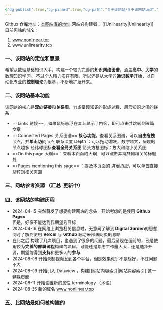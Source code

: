 ```yaml
---
{"dg-publish":true,"dg-pinned":true,"dg-path":"关于该网站/关于该网站.md","permalink":"/关于该网站/关于该网站/","pinned":true,"dgPassFrontmatter":true,"noteIcon":"","created":"2024-08-27T18:45:36.722+08:00","updated":"2025-04-12T18:09:53.640+08:00"}
---
```


Github 仓库地址：[本网站库的地址](https://github.com/UNLINEARITY/Learn-Everything)
网站的构建者： [[Unlinearity\|Unlinearity]]
目前网站的域名：
1. www.nonlinear.top 
2. www.unlinearity.top

### 一、该网站的定位和愿景
希望从数理基础知识入手，构建一个较为完善的**知识网络图谱**，涵盖**高中、大学**的数理知识学习。
不过个人精力实在有限，所以还是从大学的**通识数学**开始，以自动化专业的**控制理论**为根基，不断地扩展开来。
### 二、该网站基本功能
该网站的核心是**双向链接**和**关系图**，力求呈现知识的形成过程、展示知识之间的联系
- ==Links    链接==，如果鼠标悬浮在其上显示了内容，即可点击并跳转到该篇文章
- ==Connected Pages  关系图谱== **核心功能**，查看关系图谱，可以**自由拖拽**节点，并**单击访问**节点
	联系深度 Depth  ：可以拖动滑块，数字越大，呈现的节点越多
	经纬球图标**查看全局关系图**
	箭头方框图标：放大和缩小关系图
- ==On this page  大纲==：查看本页面的大纲，可以点击并跳转到相关的标题处
- ==Pages mentioning this page== ：提及本页面的 *其他页面*，可以单击直接跳转到相关页面

### 三、网站参考资源 （汇总-更新中）



### 四、该网站的构建历程
- 2024-04-15
	突然萌发了想要构建网站的念头，开始考虑的是使用 **Github Pages**  
	但是，好像不能达到我期望的目标
- 2024-04-16
	在网络上浏览相关信息时，无意间了解到 **Digital Garden**的思想
	同时了解到使用 **Vercel** 与 **Github** 联动来部署网页的思路
- 在此之后
	构建了几次项目，也遇到了很多的问题，最后呈现在面前的，已是使用较为**完善的部署流程**构建的项目。可能还是考虑工作量太大，还是选择开源，期望能得到**支持**和更多人的**参与**
- 2024-08-08
	开始录制视频发到各个平台，但是效果似乎不是很好，不过问题不大
- 2024-08-09
	开始引入 Dataview ，构建[[网站内容索引\|网站内容索引]]这一特殊页面
- 2024-08-11
	开始设置新的属性 terminology （术语）
- 2024-08-25
	新的域名 www.nonlinear.top   


### 五、此网站是如何被构建的


